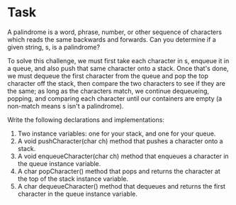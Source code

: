 # Task
A palindrome is a word, phrase, number, or other sequence of characters which reads the same backwards and forwards. Can you determine if a given string, s, is a palindrome?

To solve this challenge, we must first take each character in s, enqueue it in a queue, and also push that same character onto a stack. Once that's done, we must dequeue the first character from the queue and pop the top character off the stack, then compare the two characters to see if they are the same; as long as the characters match, we continue dequeueing, popping, and comparing each character until our containers are empty (a non-match means s isn't a palindrome).

Write the following declarations and implementations:

1. Two instance variables: one for your stack, and one for your queue.
2. A void pushCharacter(char ch) method that pushes a character onto a stack.
3. A void enqueueCharacter(char ch) method that enqueues a character in the queue instance variable.
4. A char popCharacter() method that pops and returns the character at the top of the stack instance variable.
5. A char dequeueCharacter() method that dequeues and returns the first character in the queue instance variable.
